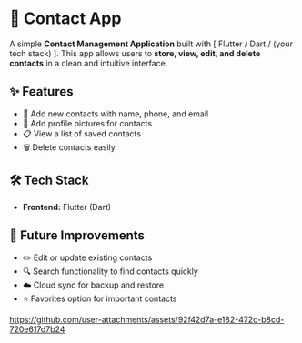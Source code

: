 
# 📱 Contact App

A simple **Contact Management Application** built with \[ Flutter / Dart / (your tech stack) ].
This app allows users to **store, view, edit, and delete contacts** in a clean and intuitive interface.

## ✨ Features

* 👤 Add new contacts with name, phone, and email
* 📎 Add profile pictures for contacts
* 📋 View a list of saved contacts
* 🗑️ Delete contacts easily

## 🛠️ Tech Stack

* **Frontend:** Flutter (Dart)
  
## 🚀 Future Improvements
* ✏️ Edit or update existing contacts
* 🔍 Search functionality to find contacts quickly
* ☁️ Cloud sync for backup and restore
* ⭐ Favorites option for important contacts


https://github.com/user-attachments/assets/92f42d7a-e182-472c-b8cd-720e617d7b24

